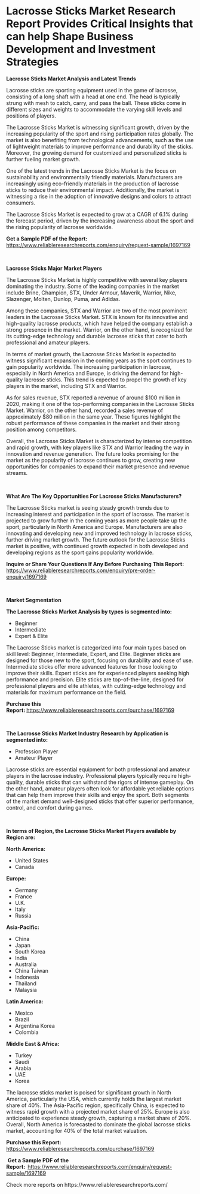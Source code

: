 <p><h1>Lacrosse Sticks Market Research Report Provides Critical Insights that can help Shape Business Development and Investment Strategies</h1></p><p><strong>Lacrosse Sticks Market Analysis and Latest Trends</strong></p>
<p><p>Lacrosse sticks are sporting equipment used in the game of lacrosse, consisting of a long shaft with a head at one end. The head is typically strung with mesh to catch, carry, and pass the ball. These sticks come in different sizes and weights to accommodate the varying skill levels and positions of players.</p><p>The Lacrosse Sticks Market is witnessing significant growth, driven by the increasing popularity of the sport and rising participation rates globally. The market is also benefiting from technological advancements, such as the use of lightweight materials to improve performance and durability of the sticks. Moreover, the growing demand for customized and personalized sticks is further fueling market growth.</p><p>One of the latest trends in the Lacrosse Sticks Market is the focus on sustainability and environmentally friendly materials. Manufacturers are increasingly using eco-friendly materials in the production of lacrosse sticks to reduce their environmental impact. Additionally, the market is witnessing a rise in the adoption of innovative designs and colors to attract consumers.</p><p>The Lacrosse Sticks Market is expected to grow at a CAGR of 6.1% during the forecast period, driven by the increasing awareness about the sport and the rising popularity of lacrosse worldwide.</p></p>
<p><strong>Get a Sample PDF of the Report:&nbsp;</strong> <a href="https://www.reliableresearchreports.com/enquiry/request-sample/1697169">https://www.reliableresearchreports.com/enquiry/request-sample/1697169</a></p>
<p>&nbsp;</p>
<p><strong>Lacrosse Sticks Major Market Players</strong></p>
<p><p>The Lacrosse Sticks Market is highly competitive with several key players dominating the industry. Some of the leading companies in the market include Brine, Champion, STX, Under Armour, Maverik, Warrior, Nike, Slazenger, Molten, Dunlop, Puma, and Adidas.</p><p>Among these companies, STX and Warrior are two of the most prominent leaders in the Lacrosse Sticks Market. STX is known for its innovative and high-quality lacrosse products, which have helped the company establish a strong presence in the market. Warrior, on the other hand, is recognized for its cutting-edge technology and durable lacrosse sticks that cater to both professional and amateur players.</p><p>In terms of market growth, the Lacrosse Sticks Market is expected to witness significant expansion in the coming years as the sport continues to gain popularity worldwide. The increasing participation in lacrosse, especially in North America and Europe, is driving the demand for high-quality lacrosse sticks. This trend is expected to propel the growth of key players in the market, including STX and Warrior.</p><p>As for sales revenue, STX reported a revenue of around $100 million in 2020, making it one of the top-performing companies in the Lacrosse Sticks Market. Warrior, on the other hand, recorded a sales revenue of approximately $80 million in the same year. These figures highlight the robust performance of these companies in the market and their strong position among competitors.</p><p>Overall, the Lacrosse Sticks Market is characterized by intense competition and rapid growth, with key players like STX and Warrior leading the way in innovation and revenue generation. The future looks promising for the market as the popularity of lacrosse continues to grow, creating new opportunities for companies to expand their market presence and revenue streams.</p></p>
<p>&nbsp;</p>
<p><strong>What Are The Key Opportunities For Lacrosse Sticks Manufacturers?</strong></p>
<p><p>The Lacrosse Sticks market is seeing steady growth trends due to increasing interest and participation in the sport of lacrosse. The market is projected to grow further in the coming years as more people take up the sport, particularly in North America and Europe. Manufacturers are also innovating and developing new and improved technology in lacrosse sticks, further driving market growth. The future outlook for the Lacrosse Sticks market is positive, with continued growth expected in both developed and developing regions as the sport gains popularity worldwide.</p></p>
<p><strong>Inquire or Share Your Questions If Any Before Purchasing This Report:</strong> <a href="https://www.reliableresearchreports.com/enquiry/pre-order-enquiry/1697169">https://www.reliableresearchreports.com/enquiry/pre-order-enquiry/1697169</a></p>
<p>&nbsp;</p>
<p><strong>Market Segmentation</strong></p>
<p><strong>The Lacrosse Sticks Market Analysis by types is segmented into:</strong></p>
<p><ul><li>Beginner</li><li>Intermediate</li><li>Expert & Elite</li></ul></p>
<p><p>The Lacrosse Sticks market is categorized into four main types based on skill level: Beginner, Intermediate, Expert, and Elite. Beginner sticks are designed for those new to the sport, focusing on durability and ease of use. Intermediate sticks offer more advanced features for those looking to improve their skills. Expert sticks are for experienced players seeking high performance and precision. Elite sticks are top-of-the-line, designed for professional players and elite athletes, with cutting-edge technology and materials for maximum performance on the field.</p></p>
<p><strong>Purchase this Report:&nbsp;</strong><a href="https://www.reliableresearchreports.com/purchase/1697169">https://www.reliableresearchreports.com/purchase/1697169</a></p>
<p>&nbsp;</p>
<p><strong>The Lacrosse Sticks Market Industry Research by Application is segmented into:</strong></p>
<p><ul><li>Profession Player</li><li>Amateur Player</li></ul></p>
<p><p>Lacrosse sticks are essential equipment for both professional and amateur players in the lacrosse industry. Professional players typically require high-quality, durable sticks that can withstand the rigors of intense gameplay. On the other hand, amateur players often look for affordable yet reliable options that can help them improve their skills and enjoy the sport. Both segments of the market demand well-designed sticks that offer superior performance, control, and comfort during games.</p></p>
<p>&nbsp;</p>
<p><strong>In terms of Region, the Lacrosse Sticks Market Players available by Region are:</strong></p>
<p>
    <p> <strong> North America: </strong>
        <ul>
            <li>United States</li>
            <li>Canada</li>
        </ul>
        </p> 
    <p> <strong> Europe: </strong>
        <ul>
            <li>Germany</li>
            <li>France</li>
            <li>U.K.</li>
            <li>Italy</li>
            <li>Russia</li>
        </ul>
        </p> 
    <p> <strong> Asia-Pacific: </strong>
        <ul>
            <li>China</li>
            <li>Japan</li>
            <li>South Korea</li>
            <li>India</li>
            <li>Australia</li>
            <li>China Taiwan</li>
            <li>Indonesia</li>
            <li>Thailand</li>
            <li>Malaysia</li>
        </ul>
        </p> 
    <p> <strong> Latin America: </strong>
        <ul>
            <li>Mexico</li>
            <li>Brazil</li>
            <li>Argentina Korea</li>
            <li>Colombia</li>
        </ul>
        </p> 
    <p> <strong> Middle East & Africa: </strong>
        <ul>
            <li>Turkey</li>
            <li>Saudi</li>
            <li>Arabia</li>
            <li>UAE</li>
            <li>Korea</li>
        </ul>
    </p>
    </p>
<p><p>The lacrosse sticks market is poised for significant growth in North America, particularly the USA, which currently holds the largest market share of 40%. The Asia-Pacific region, specifically China, is expected to witness rapid growth with a projected market share of 25%. Europe is also anticipated to experience steady growth, capturing a market share of 20%. Overall, North America is forecasted to dominate the global lacrosse sticks market, accounting for 40% of the total market valuation.</p></p>
<p><strong>Purchase this Report: </strong><a href="https://www.reliableresearchreports.com/purchase/1697169">https://www.reliableresearchreports.com/purchase/1697169</a></p>
<p>&nbsp;<strong>Get a Sample PDF of the Report:&nbsp;&nbsp;</strong><a href="https://www.reliableresearchreports.com/enquiry/request-sample/1697169">https://www.reliableresearchreports.com/enquiry/request-sample/1697169</a></p>
<p><strong></strong></p>
<p>Check more reports on https://www.reliableresearchreports.com/</p>